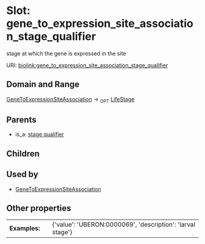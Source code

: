 
# Slot: gene_to_expression_site_association_stage_qualifier


stage at which the gene is expressed in the site

URI: [biolink:gene_to_expression_site_association_stage_qualifier](https://w3id.org/biolink/vocab/gene_to_expression_site_association_stage_qualifier)


## Domain and Range

[GeneToExpressionSiteAssociation](GeneToExpressionSiteAssociation.md) &#8594;  <sub>OPT</sub> [LifeStage](LifeStage.md)

## Parents

 *  is_a: [stage qualifier](stage_qualifier.md)

## Children


## Used by

 * [GeneToExpressionSiteAssociation](GeneToExpressionSiteAssociation.md)

## Other properties

|  |  |  |
| --- | --- | --- |
| **Examples:** | | {'value': 'UBERON:0000069', 'description': 'larval stage'} |

